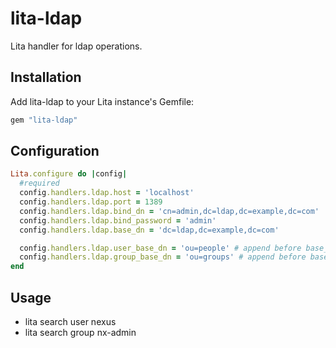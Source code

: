 # lita-ldap

Lita handler for ldap operations.
## Installation

Add lita-ldap to your Lita instance's Gemfile:

``` ruby
gem "lita-ldap"
```

## Configuration

```ruby
Lita.configure do |config|
  #required
  config.handlers.ldap.host = 'localhost'
  config.handlers.ldap.port = 1389
  config.handlers.ldap.bind_dn = 'cn=admin,dc=ldap,dc=example,dc=com'
  config.handlers.ldap.bind_password = 'admin'
  config.handlers.ldap.base_dn = 'dc=ldap,dc=example,dc=com'

  config.handlers.ldap.user_base_dn = 'ou=people' # append before base_dn
  config.handlers.ldap.group_base_dn = 'ou=groups' # append before base_dn
end
```

## Usage

* lita search user nexus
* lita search group nx-admin
